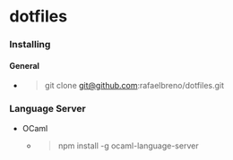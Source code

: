 # dotfiles

### Installing
#### General
- > git clone git@github.com:rafaelbreno/dotfiles.git

### Language Server
- OCaml
  - > npm install -g ocaml-language-server

